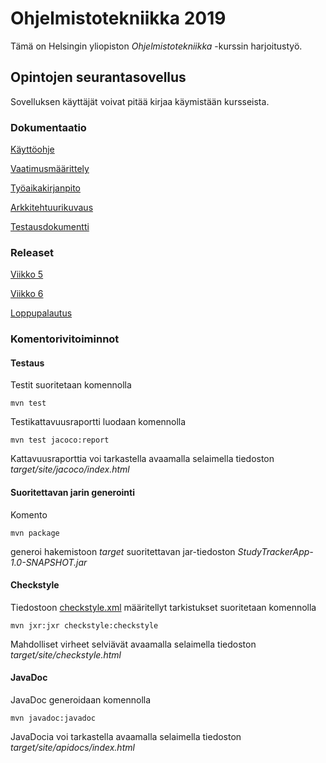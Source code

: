 # Ohjelmistotekniikka 2019
Tämä on Helsingin yliopiston *Ohjelmistotekniikka* -kurssin harjoitustyö.

## Opintojen seurantasovellus
Sovelluksen käyttäjät voivat pitää kirjaa käymistään kursseista.
### Dokumentaatio
[Käyttöohje](../master/dokumentointi/kaytto_ohje.md)

[Vaatimusmäärittely](../master/dokumentointi/vaatimusmaarittely.md)

[Työaikakirjanpito](../master/dokumentointi/tyoaikakirjanpito.md)

[Arkkitehtuurikuvaus](../master/dokumentointi/arkkitehtuuri.md)

[Testausdokumentti](../master/dokumentointi/testausdokumentti.md)

### Releaset

[Viikko 5](https://github.com/Niddis/Ohjelmistotekniikka2019/releases/tag/viikko5)

[Viikko 6](https://github.com/Niddis/Ohjelmistotekniikka2019/releases/tag/viikko6)

[Loppupalautus](https://github.com/Niddis/Ohjelmistotekniikka2019/releases/tag/Loppupalautus)

### Komentorivitoiminnot
#### Testaus
Testit suoritetaan komennolla
```
mvn test
```
Testikattavuusraportti luodaan komennolla
```
mvn test jacoco:report
```
Kattavuusraporttia voi tarkastella avaamalla selaimella tiedoston *target/site/jacoco/index.html*

#### Suoritettavan jarin generointi
Komento
```
mvn package
```
generoi hakemistoon *target* suoritettavan jar-tiedoston *StudyTrackerApp-1.0-SNAPSHOT.jar*

#### Checkstyle
Tiedostoon [checkstyle.xml](../master/checkstyle.xml) määritellyt tarkistukset suoritetaan komennolla
```
mvn jxr:jxr checkstyle:checkstyle
```
Mahdolliset virheet selviävät avaamalla selaimella tiedoston *target/site/checkstyle.html*

#### JavaDoc
JavaDoc generoidaan komennolla
```
mvn javadoc:javadoc
```
JavaDocia voi tarkastella avaamalla selaimella tiedoston *target/site/apidocs/index.html*